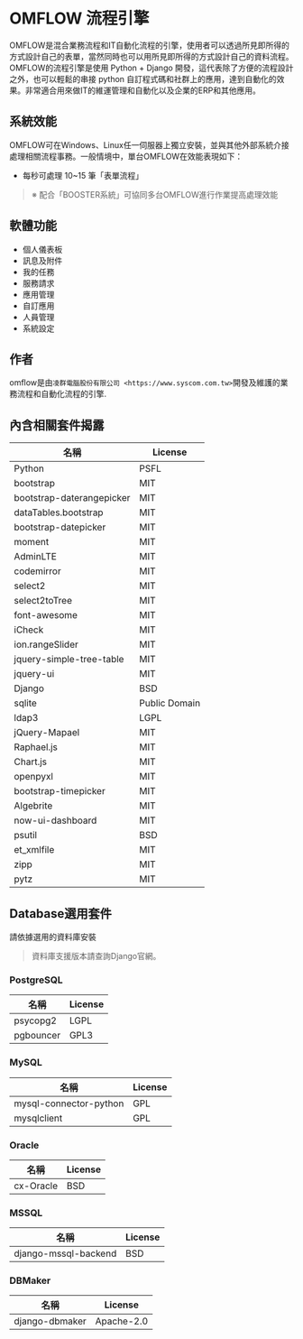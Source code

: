 
# OMFLOW 流程引擎

OMFLOW是混合業務流程和IT自動化流程的引擎，使用者可以透過所見即所得的方式設計自己的表單，當然同時也可以用所見即所得的方式設計自己的資料流程。\
OMFLOW的流程引擎是使用 Python + Django 開發，這代表除了方便的流程設計之外，也可以輕鬆的串接 python 自訂程式碼和社群上的應用，達到自動化的效果。非常適合用來做IT的維運管理和自動化以及企業的ERP和其他應用。

## 系統效能

OMFLOW可在Windows、Linux任一伺服器上獨立安裝，並與其他外部系統介接處理相關流程事務。一般情境中，單台OMFLOW在效能表現如下：

* 每秒可處理 10\~15 筆「表單流程」

> ※ 配合「BOOSTER系統」可協同多台OMFLOW進行作業提高處理效能

## 軟體功能

* 個人儀表板
* 訊息及附件
* 我的任務
* 服務請求
* 應用管理
* 自訂應用
* 人員管理
* 系統設定

## 作者

omflow是由`凌群電腦股份有限公司 <https://www.syscom.com.tw>`開發及維護的業務流程和自動化流程的引擎.

## 內含相關套件揭露

| 名稱                      | License        |
| ------------------------- | -------------- |
| Python                    | PSFL           |
| bootstrap                 | MIT            |
| bootstrap-daterangepicker | MIT            |
| dataTables.bootstrap      | MIT            |
| bootstrap-datepicker      | MIT            |
| moment                    | MIT            |
| AdminLTE                  | MIT            |
| codemirror                | MIT            |
| select2                   | MIT            |
| select2toTree             | MIT            |
| font-awesome              | MIT            |
| iCheck                    | MIT            |
| ion.rangeSlider           | MIT            |
| jquery-simple-tree-table  | MIT            |
| jquery-ui                 | MIT            |
| Django                    | BSD            |
| sqlite                    | Public Domain  |
| ldap3                     | LGPL           |
| jQuery-Mapael             | MIT            |
| Raphael.js                | MIT            |
| Chart.js                  | MIT            |
| openpyxl                  | MIT            |
| bootstrap-timepicker      | MIT            |
| Algebrite                 | MIT            |
| now-ui-dashboard          | MIT            |
| psutil                    | BSD            |
| et_xmlfile                | MIT            |
| zipp                		| MIT            |
| pytz 						| MIT            |

## Database選用套件

請依據選用的資料庫安裝

>資料庫支援版本請查詢Django官網。

### PostgreSQL

| 名稱      | License |
| --------- | ------- |
| psycopg2  | LGPL    |
| pgbouncer | GPL3    |

### MySQL

| 名稱                   | License |
| ---------------------- | ------- |
| mysql-connector-python | GPL     |
| mysqlclient            | GPL     |

### Oracle

| 名稱      | License |
| --------- | ------- |
| cx-Oracle | BSD     |

### MSSQL

| 名稱                 | License |
| -------------------- | ------- |
| django-mssql-backend | BSD     |

### DBMaker

| 名稱           | License    |
| -------------- | ---------- |
| django-dbmaker | Apache-2.0 |
